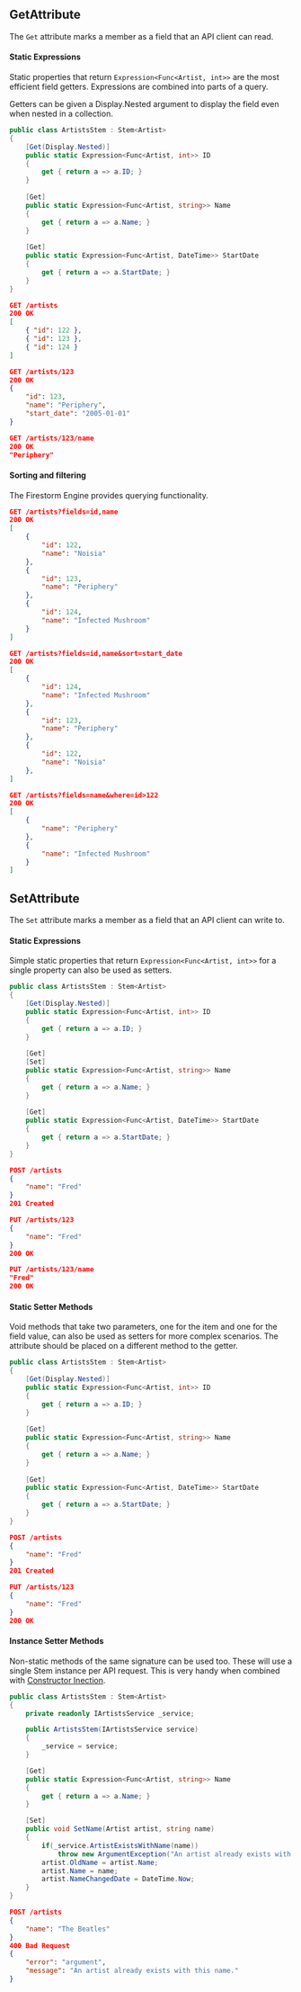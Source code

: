 GetAttribute
------------

The `Get` attribute marks a member as a field that an API client can read.

#### Static Expressions

Static properties that return `Expression<Func<Artist, int>>` are the most efficient field getters. Expressions are combined into parts of a query.

Getters can be given a Display.Nested argument to display the field even when nested in a collection.

``` csharp
public class ArtistsStem : Stem<Artist>
{
    [Get(Display.Nested)]
    public static Expression<Func<Artist, int>> ID
    {
        get { return a => a.ID; }
    }
    
    [Get]
    public static Expression<Func<Artist, string>> Name
    {
        get { return a => a.Name; }
    }
    
    [Get]
    public static Expression<Func<Artist, DateTime>> StartDate
    {
        get { return a => a.StartDate; }
    }
}
```

``` json
GET /artists
200 OK
[        
    { "id": 122 },
    { "id": 123 },
    { "id": 124 }
]
```

``` json
GET /artists/123
200 OK
{
    "id": 123,
    "name": "Periphery",
    "start_date": "2005-01-01"
}
```

``` json
GET /artists/123/name
200 OK
"Periphery"
```


#### Sorting and filtering

The Firestorm Engine provides querying functionality.

``` json
GET /artists?fields=id,name
200 OK
[                        
    {
        "id": 122,
        "name": "Noisia"
    },                                        
    {
        "id": 123,
        "name": "Periphery"
    },                                        
    {
        "id": 124,
        "name": "Infected Mushroom"
    }
]
```

``` json
GET /artists?fields=id,name&sort=start_date
200 OK
[
    {
        "id": 124,
        "name": "Infected Mushroom"
    },
    {
        "id": 123,
        "name": "Periphery"
    },
    {
        "id": 122,
        "name": "Noisia"
    },
]
```

``` json
GET /artists?fields=name&where=id>122
200 OK                
[       
    {
        "name": "Periphery"
    },
    {                
        "name": "Infected Mushroom"
    }
]
```

SetAttribute
------------

The `Set` attribute marks a member as a field that an API client can write to.

#### Static Expressions

Simple static properties that return `Expression<Func<Artist, int>>` for a single property can also be used as setters.

``` csharp
public class ArtistsStem : Stem<Artist>
{
    [Get(Display.Nested)]
    public static Expression<Func<Artist, int>> ID
    {
        get { return a => a.ID; }
    }
    
    [Get]
    [Set]
    public static Expression<Func<Artist, string>> Name
    {
        get { return a => a.Name; }
    }
    
    [Get]
    public static Expression<Func<Artist, DateTime>> StartDate
    {
        get { return a => a.StartDate; }
    }
}
```

``` json
POST /artists
{
    "name": "Fred"
}
201 Created
```

``` json
PUT /artists/123                
{
    "name": "Fred"
}
200 OK
```

``` json
PUT /artists/123/name             
"Fred"
200 OK
```

#### Static Setter Methods

Void methods that take two parameters, one for the item and one for the field value, can also be used as setters for more complex scenarios. The attribute should be placed on a different method to the getter.

``` csharp
public class ArtistsStem : Stem<Artist>
{
    [Get(Display.Nested)]
    public static Expression<Func<Artist, int>> ID
    {
        get { return a => a.ID; }
    }
    
    [Get]
    public static Expression<Func<Artist, string>> Name
    {
        get { return a => a.Name; }
    }
    
    [Get]
    public static Expression<Func<Artist, DateTime>> StartDate
    {
        get { return a => a.StartDate; }
    }
}
```

``` json
POST /artists
{
    "name": "Fred"
}
201 Created
```

``` json
PUT /artists/123                
{
    "name": "Fred"
}
200 OK
```

#### Instance Setter Methods

Non-static methods of the same signature can be used too. These will use a single Stem instance per API request. This is very handy when combined with [Constructor Inection](http://localhost:63119/Stems/NOWHERE).

``` csharp
public class ArtistsStem : Stem<Artist>
{
    private readonly IArtistsService _service;

    public ArtistsStem(IArtistsService service)
    {
        _service = service;
    }

    [Get]
    public static Expression<Func<Artist, string>> Name
    {
        get { return a => a.Name; }
    }

    [Set]
    public void SetName(Artist artist, string name)
    {
        if(_service.ArtistExistsWithName(name))
            throw new ArgumentException("An artist already exists with this name.");
        artist.OldName = artist.Name;
        artist.Name = name;
        artist.NameChangedDate = DateTime.Now;
    }
}
```

``` json
POST /artists
{
    "name": "The Beatles"
}
400 Bad Request
{
    "error": "argument",
    "message": "An artist already exists with this name."
}
```